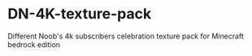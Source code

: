 # DN-4K-texture-pack
Different Noob's 4k subscribers celebration texture pack for Minecraft bedrock edition
